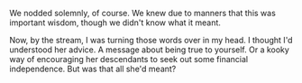 We nodded solemnly, of course. We knew due to manners that this was important wisdom, though we didn't know what it meant.

Now, by the stream, I was turning those words over in my head. I thought I'd understood her advice. A message about being true to yourself. Or a kooky way of encouraging her descendants to seek out some financial independence. But was that all she'd meant? 